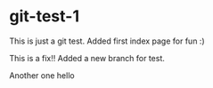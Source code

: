 # git-test-1
This is just a git test. Added first index page for fun :)

This is a fix!!
Added a new branch for test.

Another one
hello
